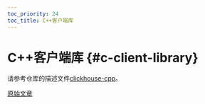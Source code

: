 ```yaml
---
toc_priority: 24
toc_title: C++客户端库
---
```


# C++客户端库 {#c-client-library}

请参考仓库的描述文件[clickhouse-cpp](https://github.com/ClickHouse/clickhouse-cpp)。

[原始文章](https://clickhouse.tech/docs/zh/interfaces/cpp/) <!--hide-->

